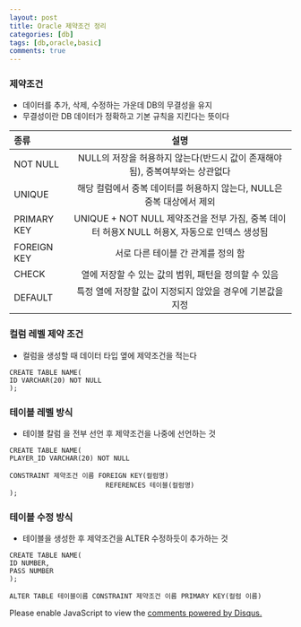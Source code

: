 ```yaml
---
layout: post
title: Oracle 제약조건 정리
categories: [db]
tags: [db,oracle,basic]
comments: true
---
```

### 제약조건
- 데이터를 추가, 삭제, 수정하는 가운데 DB의 무결성을 유지
- 무결성이란 DB 데이터가 정확하고 기본 규칙을 지킨다는 뜻이다

|종류   |설명   |
|:---|:---:|
|  NOT NULL | NULL의 저장을 허용하지 않는다(반드시 값이 존재해야 됨), 중복여부와는 상관없다 |
| UNIQUE | 해당 컬럼에서 중복 데이터를 허용하지 않는다, NULL은 중복 대상에서 제외 |
|  PRIMARY KEY| UNIQUE + NOT NULL 제약조건을 전부 가짐, 중복 데이터 허용X NULL 허용X, 자동으로 인덱스 생성됨 |
|  FOREIGN KEY  | 서로 다른 테이블 간 관계를 정의 함 |
|  CHECK | 열에 저장할 수 있는 값의 범위, 패턴을 정의할 수 있음 |
|  DEFAULT | 특정 열에 저장할 값이 지정되지 않았을 경우에 기본값을 지정 |

### 컬럼 레벨 제약 조건
- 컬럼을 생성할 때 데이터 타입 옆에 제약조건을 적는다

~~~~
CREATE TABLE NAME(
ID VARCHAR(20) NOT NULL
);
~~~~

### 테이블 레벨 방식
- 테이블 칼럼 을 전부 선언 후 제약조건을 나중에 선언하는 것
~~~
CREATE TABLE NAME(
PLAYER_ID VARCHAR(20) NOT NULL

CONSTRAINT 제약조건 이름 FOREIGN KEY(컬럼명)
                        REFERENCES 테이블(컬럼명)
);
~~~

### 테이블 수정 방식
- 테이블을 생성한 후 제약조건을 ALTER 수정하듯이 추가하는 것

~~~
CREATE TABLE NAME(
ID NUMBER,
PASS NUMBER
);

ALTER TABLE 테이블이름 CONSTRAINT 제약조건 이름 PRIMARY KEY(컬럼 이름)
~~~


<div id="disqus_thread"></div>
<script>

/**
*  RECOMMENDED CONFIGURATION VARIABLES: EDIT AND UNCOMMENT THE SECTION BELOW TO INSERT DYNAMIC VALUES FROM YOUR PLATFORM OR CMS.
*  LEARN WHY DEFINING THESE VARIABLES IS IMPORTANT: https://disqus.com/admin/universalcode/#configuration-variables*/
/*
var disqus_config = function () {
this.page.url = PAGE_URL;  // Replace PAGE_URL with your page's canonical URL variable
this.page.identifier = PAGE_IDENTIFIER; // Replace PAGE_IDENTIFIER with your page's unique identifier variable
};
*/
(function() { // DON'T EDIT BELOW THIS LINE
var d = document, s = d.createElement('script');
s.src = 'https://parkwonhui.disqus.com/embed.js';
s.setAttribute('data-timestamp', +new Date());
(d.head || d.body).appendChild(s);
})();
</script>
<noscript>Please enable JavaScript to view the <a href="https://disqus.com/?ref_noscript">comments powered by Disqus.</a></noscript>
                            